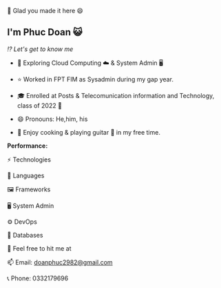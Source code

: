 🎉 Glad you made it here 😄

## I'm Phuc Doan 😺

*⁉️ Let's get to know me*

- 🔭 Exploring Cloud Computing ☁️ & System Admin 🖥️

- ⭐ Worked in FPT FIM as Sysadmin during my gap year.

- 🎓 Enrolled at Posts & Telecomunication information and Technology, class of 2022 🐪

- 😄 Pronouns: He,him, his

- 🧐 Enjoy cooking & playing guitar 🎸 in my free time.

**Performance:**



⚡ Technologies


📃 Languages

    
🖼️ Frameworks


🖥️ System Admin 

  
⚙️ DevOps

  
📖 Databases

  
🚀 Feel free to hit me at

📫 Email: doanphuc2982@gmail.com

📞 Phone: 0332179696
<!---
phuc-doan/phuc-doan is a ✨ special ✨ repository because its `README.md` (this file) appears on your GitHub profile.
You can click the Preview link to take a look at your changes.
--->
